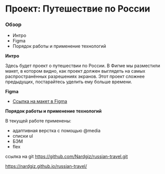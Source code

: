 # Проект: Путешествие по России

### Обзор
* Интро
* Figma
* Порядок работы и применение технологий

**Интро**

Здесь будет проект о путешествии по России.
В Фигме мы разместили макет, в котором видно, как проект должен выглядеть на самых распространённых разрешениях экранов.
Этот проект сложнее предыдущих, постарайтесь уделить ему больше времени.

**Figma**

* [Ссылка на макет в Figma](https://www.figma.com/file/5S2WSbEFL6awjVWJ0NWL8Q/Sprint-3_-Russia-_-desktop-mobile?node-id=28503%3A0)

**Порядок работы и применение технологий**

В текущей работе применены:
- адаптивная верстка с помощью @media
- списки ul
- БЭМ
- flex

ссылка на git
https://github.com/Nardgiz/russian-travel.git

https://nardgiz.github.io/russian-travel/